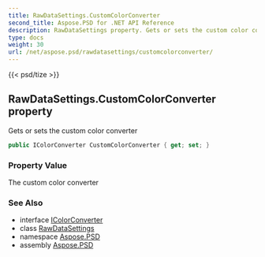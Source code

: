 ```yaml
---
title: RawDataSettings.CustomColorConverter
second_title: Aspose.PSD for .NET API Reference
description: RawDataSettings property. Gets or sets the custom color converter
type: docs
weight: 30
url: /net/aspose.psd/rawdatasettings/customcolorconverter/
---
```

{{< psd/tize >}}
## RawDataSettings.CustomColorConverter property

Gets or sets the custom color converter

```csharp
public IColorConverter CustomColorConverter { get; set; }
```

### Property Value

The custom color converter

### See Also

* interface [IColorConverter](../../icolorconverter/)
* class [RawDataSettings](../)
* namespace [Aspose.PSD](../../../aspose.psd/)
* assembly [Aspose.PSD](../../../)


